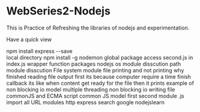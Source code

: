 # WebSeries2-Nodejs
This is Practice of Refreshing the libraries of nodejs and experimentation.

Have a quick view

npm install express --save                 
local directory
npm install -g nodemon 
global package
access second.js in index.js
wrapper function
packages nodejs
os module disscution
path module disscution
File system module file printing and not printing
why finished reading file output first its because computer require a time finish callback its like when content get ready for the file then it prints
example of non blocking io model multiple threading
non blocking io writing file
commonJS and ECMA script
common JS model first second module .js
import all
URL modules
http
express
search google 
nodejslearn 
